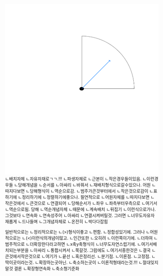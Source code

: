 
![](_반어-파생배치.gif)
ㄴ배치자체
ㄴ자유자재로ㄱㄱ.!!!
ㄴ파생자체로
ㄴ근본이
ㄴ작은경우들이있음.
ㄴ이런경우들
ㄴ당해개념을
ㄴ순서를
ㄴ아싸리
ㄴ바꿔서
ㄴ재배치형식으로갈수있으나.
어원
ㄴ따지다보면
ㄴ당해형식이
ㄴ역순으로감.
ㄴ범주가큰것부터에서
ㄴ작은것으로감이
ㄴ표하기에
ㄴ정리하기에
ㄴ정렬하기에좋으나.
필연적으로
ㄴ어원자체를
ㄴ따지다보면
ㄴ작은것에서
ㄴ큰것으로
ㄴ연결되어
ㄴ당해순서가
ㄴ좌우
ㄴ좌측부터우측으로
ㄴ여기서
ㄴ역순으로됨.
당해
ㄴ역순개념자체
ㄴ때문에
ㄴ계속배치
ㄴ뒤집기
ㄴ이런식으로가나.
그것보다
ㄴ연속화
ㄴ연속성주어
ㄴ아싸리
ㄴ연결시켜버릴것.
그러면
ㄴ너무도자유자재롭게
ㄴ드나들며
ㄴ그개념자체로
ㄴ온전히
ㄴ싹다다잡힘

일반적으로는
ㄴ정리적으로는
ㄴ(>)형식이좋고
ㄴ편함.
ㄴ정합성있기에.
그러나
ㄴ어원적으로는
ㄴ(<)이런식의개념이많고.
ㄴ인간또한
ㄴ오히려
ㄴ이런쪽이기에.
ㄴ더하여
ㄴ범주적으로
ㄴ더확장한다라고하면
ㄴx축y축형식이
ㄴ너무도자연스럽기에.
ㄴ여기서배치되는부분을
ㄴ아싸리
ㄴ통합시켜서
ㄴ쭉갈것.
그럼에도
ㄴ여기서중한것은
ㄴ결국
ㄴ큰것에서작은것으로
ㄴ여기가
ㄴ끝선
ㄴ혹은정리선.
ㄴ분기점.
ㄴ이론점.
ㄴ고정점.
ㄴ딱이곳이라는것.
ㄴ확장하는곳아닌.
ㄴ축소하는곳이
ㄴ이론적형태라는것.!!!
ㄴ절대잊지말것
결론
ㄴ확장형연속화
ㄴ축소형기준화
